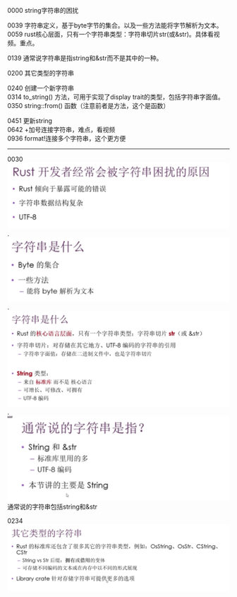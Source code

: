 0000 string字符串的困扰

0039 字符串定义，基于byte字节的集合。以及一些方法能将字节解析为文本。  
0059 rust核心层面，只有一个字符串类型：字符串切片str(或&str)。具体看视频。重点。

0139 通常说字符串是指string和&str而不是其中的一种。

0200 其它类型的字符串

0240 创建一个新字符串  
0314 to_string() 方法，可用于实现了display trait的类型，包括字符串字面值。  
0350 string::from() 函数（注意前者是方法，这个是函数）

0451 更新string  
0642 +加号连接字符串，难点，看视频  
0936 format!连接多个字符串，这个更方便

------------------------
0030
![](images/2021-07-10-20-00-02.png)
.
![](images/2021-07-10-20-00-38.png)
.
![](images/2021-07-10-20-03-28.png)
.
![](images/2021-07-10-20-04-55.png)
通常说的字符串包括string和&str

0234
![](images/2021-07-10-20-06-35.png)

